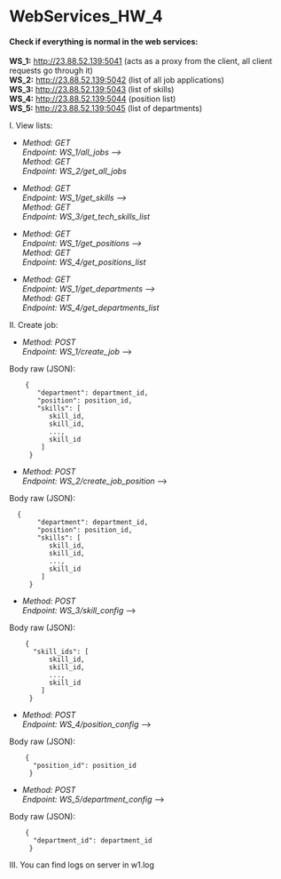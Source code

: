 # WebServices_HW_4

#### Check if everything is normal in the web services:

**WS_1:** http://23.88.52.139:5041 (acts as a proxy from the client, all client requests go through it)    
**WS_2:** http://23.88.52.139:5042 (list of all job applications)   
**WS_3:** http://23.88.52.139:5043 (list of skills)   
**WS_4:** http://23.88.52.139:5044 (position list)  
**WS_5:** http://23.88.52.139:5045 (list of departments)

I. View lists:  

  - *Method: GET    
     Endpoint: WS_1/all_jobs -->  
	   Method: GET  
     Endpoint: WS_2/get_all_jobs*  
     
  - *Method: GET  
     Endpoint: WS_1/get_skills -->  
	   Method: GET   
     Endpoint: WS_3/get_tech_skills_list*  
     
  - *Method: GET  
     Endpoint: WS_1/get_positions -->   
	   Method: GET   
     Endpoint: WS_4/get_positions_list*  
     
  - *Method: GET  
     Endpoint: WS_1/get_departments -->  
	   Method: GET  
     Endpoint: WS_4/get_departments_list*   
	  
II. Create job:

  - *Method: POST  
     Endpoint: WS_1/create_job* -->   
     
  Body raw (JSON): 
```  
    {
       "department": department_id,
       "position": position_id,
       "skills": [
          skill_id, 
          skill_id, 
          ..., 
          skill_id
        ]
     }
```
  - *Method: POST  
     Endpoint: WS_2/create_job_position* -->   
     
Body raw (JSON):   
```
  {
       "department": department_id,
       "position": position_id,
       "skills": [
          skill_id, 
          skill_id, 
          ..., 
          skill_id
        ]
     }
```
 - *Method: POST  
   Endpoint: WS_3/skill_config* -->   
     
  Body raw (JSON): 
```  
    {
      "skill_ids": [
          skill_id, 
          skill_id, 
          ..., 
          skill_id
        ]
     }
```
 - *Method: POST  
   Endpoint: WS_4/position_config* -->   
     
  Body raw (JSON): 
```  
    {
      "position_id": position_id
     }
```
 - *Method: POST  
    Endpoint: WS_5/department_config* -->   
     
  Body raw (JSON): 
```  
    {
      "department_id": department_id
     }
```

III. You can find logs on server in w1.log

